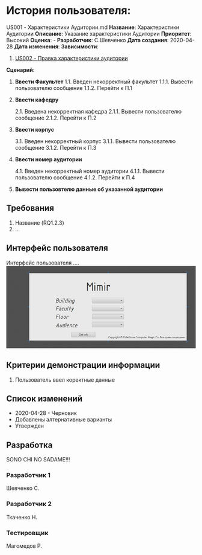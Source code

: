 # История пользователя: 
US001 - Характеристики Аудитории.md
**Название**: Характеристики Аудитории
**Описание**: Указание характеристики Аудитории
**Приоритет**: Высокий
**Оценка**: -
**Разработчик**: С.Шевченко
**Дата создания**: 2020-04-28
**Дата изменения**: 
**Зависимости**:

1. [US002 - Правка характеристики аудитории](US002.md)

**Сценарий**:

1. **Ввести Факультет**
    1.1. Введен некорректный факультет
        1.1.1. Вывести пользователю сообщение
        1.1.2. Перейти к П.1
    
2. **Ввести кафедру**

    2.1. Введена некорректная кафедра
        2.1.1. Вывести пользователю сообщение
        2.1.2. Перейти к П.2

3. **Ввести корпус**

    3.1. Введен некорректный корпус
        3.1.1. Вывести пользователю сообщение
        3.1.2. Перейти к П.3

4. **Ввести номер аудитории**

    4.1. Введен некорректный номер аудитории
        4.1.1. Вывести пользователю сообщение
        4.1.2. Перейти к П.4

5. **Вывести пользовтелю данные об указанной аудитории**

## Требования
1. Название (RQ1.2.3)
2. ...

## Интерфейс пользователя
Интерфейс пользователя ....
![Основное окно](https://github.com/FiddleStoneComputerMagics/Project_Mimir/blob/master/Interface_Demo.jpg)

## Критерии демонстрации информации
1. Пользователь ввел коректные данные

## Список изменений
- 2020-04-28 - Черновик
- Добавлены алтернативные варианты
- Утвержден

## Разработка
SONO CHI NO SADAME!!!

### Разработчик 1
Шевченко С.
### Разработчик 2
Ткаченко Н.
### Тестировщик
Магомедов Р.
